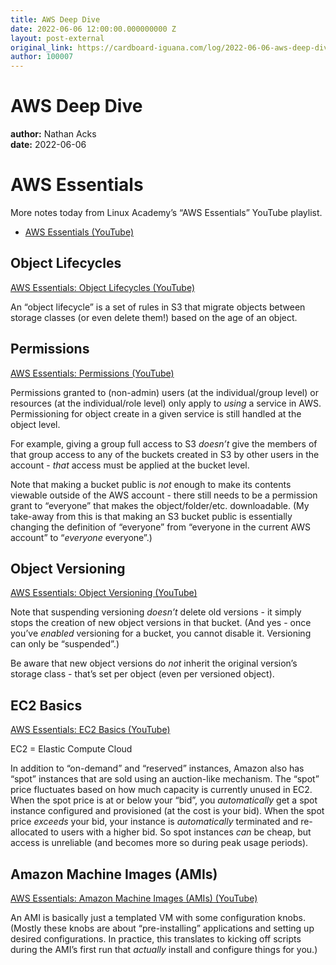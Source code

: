```yaml
---
title: AWS Deep Dive
date: 2022-06-06 12:00:00.000000000 Z
layout: post-external
original_link: https://cardboard-iguana.com/log/2022-06-06-aws-deep-dive.html
author: 100007
---
```


# AWS Deep Dive

**author:** Nathan Acks  
**date:** 2022-06-06

# AWS Essentials

More notes today from Linux Academy’s “AWS Essentials” YouTube playlist.

- [AWS Essentials (YouTube)](https://youtube.com/playlist?list=PLv2a_5pNAko0Mijc6mnv04xeOut443Wnk)

## Object Lifecycles

[AWS Essentials: Object Lifecycles (YouTube)](https://youtu.be/B-z9hNj3Fw4)

An “object lifecycle” is a set of rules in S3 that migrate objects between storage classes (or even delete them!) based on the age of an object.

## Permissions

[AWS Essentials: Permissions (YouTube)](https://youtu.be/X7vfDa1ygeo)

Permissions granted to (non-admin) users (at the individual/group level) or resources (at the individual/role level) only apply to _using_ a service in AWS. Permissioning for object create in a given service is still handled at the object level.

For example, giving a group full access to S3 _doesn’t_ give the members of that group access to any of the buckets created in S3 by other users in the account - _that_ access must be applied at the bucket level.

Note that making a bucket public is _not_ enough to make its contents viewable outside of the AWS account - there still needs to be a permission grant to “everyone” that makes the object/folder/etc. downloadable. (My take-away from this is that making an S3 bucket public is essentially changing the definition of “everyone” from “everyone in the current AWS account” to “_everyone_ everyone”.)

## Object Versioning

[AWS Essentials: Object Versioning (YouTube)](https://youtu.be/I-OW9Kr2NGs)

Note that suspending versioning _doesn’t_ delete old versions - it simply stops the creation of new object versions in that bucket. (And yes - once you’ve _enabled_ versioning for a bucket, you cannot disable it. Versioning can only be “suspended”.)

Be aware that new object versions do _not_ inherit the original version’s storage class - that’s set per object (even per versioned object).

## EC2 Basics

[AWS Essentials: EC2 Basics (YouTube)](https://youtu.be/dO1X7QG_4xw)

EC2 = Elastic Compute Cloud

In addition to “on-demand” and “reserved” instances, Amazon also has “spot” instances that are sold using an auction-like mechanism. The “spot” price fluctuates based on how much capacity is currently unused in EC2. When the spot price is at or below your “bid”, you _automatically_ get a spot instance configured and provisioned (at the cost is your bid). When the spot price _exceeds_ your bid, your instance is _automatically_ terminated and re-allocated to users with a higher bid. So spot instances _can_ be cheap, but access is unreliable (and becomes more so during peak usage periods).

## Amazon Machine Images (AMIs)

[AWS Essentials: Amazon Machine Images (AMIs) (YouTube)](https://youtu.be/B7M31vywgs4)

An AMI is basically just a templated VM with some configuration knobs. (Mostly these knobs are about “pre-installing” applications and setting up desired configurations. In practice, this translates to kicking off scripts during the AMI’s first run that _actually_ install and configure things for you.)

